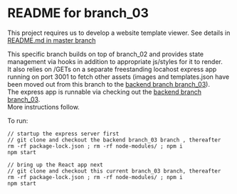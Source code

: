 # README for branch_03 #

This project requires us to develop a website template viewer. See details in [README.md in master branch](https://github.com/bganguly/website-template-viewer-ui/tree/master#readme) 

This specific branch builds on top of branch_02 and provides state management via hooks in addition to appropriate js/styles for it to render.  
It also relies on /GETs on a separate freestanding locahost express app running on port 3001 to fetch other assets (images and templates.json have been moved out from this branch to the [backend branch branch_03](https://github.com/bganguly/website-template-viewer-backend)).  
The express app is runnable via checking out the [backend branch branch_03](https://github.com/bganguly/website-template-viewer-backend).  
More instructions follow.  

To run:
```
// startup the express server first
// git clone and checkout the backend branch_03 branch , thereafter
rm -rf package-lock.json ; rm -rf node-modules/ ; npm i
npm start

// bring up the React app next
// git clone and checkout this current branch_03 branch, thereafter
rm -rf package-lock.json ; rm -rf node-modules/ ; npm i
npm start
```